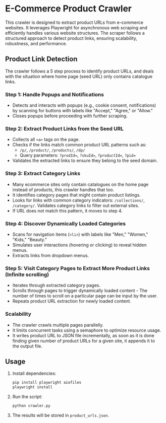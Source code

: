# E-Commerce Product Crawler
This crawler is designed to extract product URLs from e-commerce websites. It leverages Playwright for asynchronous web scraping and efficiently handles various website structures. The scraper follows a structured approach to detect product links, ensuring scalability, robustness, and performance.

## Product Link Detection
The crawler follows a 5 step process to identify product URLs, and deals with the situation where home page (seed URL) only contains catalogue links.

### Step 1: Handle Popups and Notifications
- Detects and interacts with popups (e.g., cookie consent, notifications) by scanning for buttons with labels like "Accept," "Agree," or "Allow."
- Closes popups before proceeding with further scraping.

### Step 2: Extract Product Links from the Seed URL
- Collects all `<a>` tags on the page.
- Checks if the links match common product URL patterns such as:
  - `/p/`, `/product/`, `/products/`, `/dp/`
  - Query parameters: `?prodId=`, `?skuId=`, `?productId=`, `?pid=`
- Validates the extracted links to ensure they belong to the seed domain.

### Step 3: Extract Category Links
- Many ecommerce sites only contain catalogues on the home page instead of products, this crawler handles that too.
- It identifies category pages that might contain product listings.
- Looks for links with common category indicators: `/collections/`, `/category/`. Validates category links to filter out external sites.
- If URL does not match this pattern, it moves to step 4.

### Step 4: Discover Dynamically Loaded Categories
- Scans for navigation items (`<li>`) with labels like "Men," "Women," "Kids," "Beauty."
- Simulates user interactions (hovering or clicking) to reveal hidden menus.
- Extracts links from dropdown menus.

### Step 5: Visit Category Pages to Extract More Product Links (Infinite scrolling)
- Iterates through extracted category pages.
- Scrolls through pages to trigger dynamically loaded content - The number of times to scroll on a particular page can be input by the user.
- Repeats product URL extraction for newly loaded content.

### Scalability
- The crawler crawls multiple pages parallelly.
- It limits concurrent tasks using a semaphore to optimize resource usage.
- It writes product URL to JSON file incrementally, as soon as it is done finding given number of product URLs for a given site, it appends it to the output file.


## Usage
1. Install dependencies:
   ```bash
   pip install playwright aiofiles
   playwright install
   ```
2. Run the script:
   ```bash
   python crawler.py
   ```
3. The results will be stored in `product_urls.json`.


